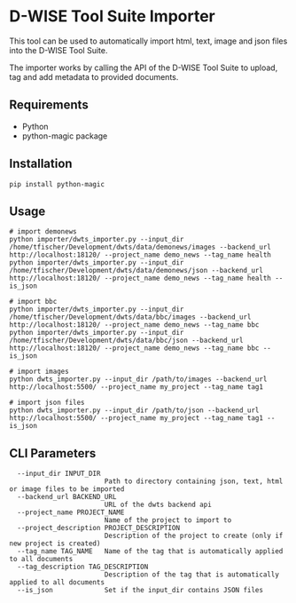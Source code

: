# D-WISE Tool Suite Importer

This tool can be used to automatically import html, text, image and json files into the D-WISE Tool Suite.

The importer works by calling the API of the D-WISE Tool Suite to upload, tag and add metadata to provided documents.

## Requirements

- Python
- python-magic package

## Installation

```
pip install python-magic
```

## Usage

```
# import demonews
python importer/dwts_importer.py --input_dir /home/tfischer/Development/dwts/data/demonews/images --backend_url http://localhost:18120/ --project_name demo_news --tag_name health
python importer/dwts_importer.py --input_dir /home/tfischer/Development/dwts/data/demonews/json --backend_url http://localhost:18120/ --project_name demo_news --tag_name health --is_json

# import bbc
python importer/dwts_importer.py --input_dir /home/tfischer/Development/dwts/data/bbc/images --backend_url http://localhost:18120/ --project_name demo_news --tag_name bbc
python importer/dwts_importer.py --input_dir /home/tfischer/Development/dwts/data/bbc/json --backend_url http://localhost:18120/ --project_name demo_news --tag_name bbc --is_json

# import images
python dwts_importer.py --input_dir /path/to/images --backend_url http://localhost:5500/ --project_name my_project --tag_name tag1

# import json files
python dwts_importer.py --input_dir /path/to/json --backend_url http://localhost:5500/ --project_name my_project --tag_name tag1 --is_json
```

## CLI Parameters

```
  --input_dir INPUT_DIR
                        Path to directory containing json, text, html or image files to be imported
  --backend_url BACKEND_URL
                        URL of the dwts backend api
  --project_name PROJECT_NAME
                        Name of the project to import to
  --project_description PROJECT_DESCRIPTION
                        Description of the project to create (only if new project is created)
  --tag_name TAG_NAME   Name of the tag that is automatically applied to all documents
  --tag_description TAG_DESCRIPTION
                        Description of the tag that is automatically applied to all documents
  --is_json             Set if the input_dir contains JSON files
```
